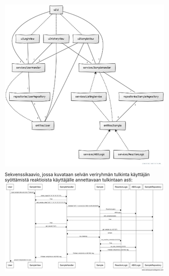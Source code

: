 ![Arkkitehtuuri](https://github.com/sari-bee/ot-harjoitustyo/blob/master/dokumentaatio/kuvat/architecture.jpg)

Sekvenssikaavio, jossa kuvataan selvän veriryhmän tulkinta käyttäjän syöttämistä reaktioista käyttäjälle annettavaan tulkintaan asti:
![Sekvenssikaavio](https://github.com/sari-bee/ot-harjoitustyo/blob/master/dokumentaatio/kuvat/sequence_diagram.png)
